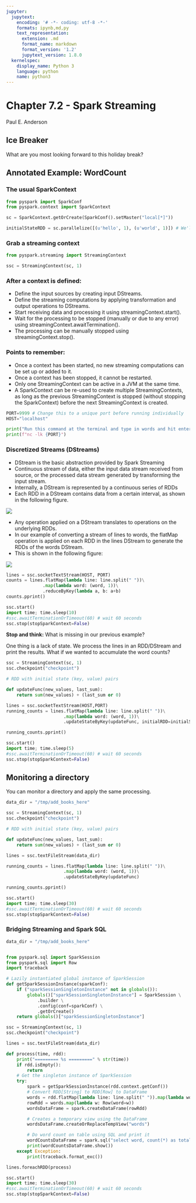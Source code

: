 ```yaml
---
jupyter:
  jupytext:
    encoding: '# -*- coding: utf-8 -*-'
    formats: ipynb,md,py
    text_representation:
      extension: .md
      format_name: markdown
      format_version: '1.2'
      jupytext_version: 1.8.0
  kernelspec:
    display_name: Python 3
    language: python
    name: python3
---
```


<!-- #region slideshow={"slide_type": "slide"} hideCode=false hidePrompt=false -->
# Chapter 7.2 - Spark Streaming

Paul E. Anderson
<!-- #endregion -->

<!-- #region slideshow={"slide_type": "subslide"} -->
## Ice Breaker

What are you most looking forward to this holiday break?
<!-- #endregion -->

<!-- #region slideshow={"slide_type": "slide"} -->
## Annotated Example: WordCount
<!-- #endregion -->

<!-- #region slideshow={"slide_type": "subslide"} -->
### The usual SparkContext
<!-- #endregion -->

```python slideshow={"slide_type": "fragment"}
from pyspark import SparkConf
from pyspark.context import SparkContext

sc = SparkContext.getOrCreate(SparkConf().setMaster("local[*]"))

initialStateRDD = sc.parallelize([(u'hello', 1), (u'world', 1)]) # We'll use this later
```

<!-- #region slideshow={"slide_type": "subslide"} -->
### Grab a streaming context
<!-- #endregion -->

```python slideshow={"slide_type": "fragment"}
from pyspark.streaming import StreamingContext

ssc = StreamingContext(sc, 1)
```

### After a context is defined:
* Define the input sources by creating input DStreams.
* Define the streaming computations by applying transformation and output operations to DStreams.
* Start receiving data and processing it using streamingContext.start().
* Wait for the processing to be stopped (manually or due to any error) using streamingContext.awaitTermination().
* The processing can be manually stopped using streamingContext.stop().


### Points to remember:
* Once a context has been started, no new streaming computations can be set up or added to it.
* Once a context has been stopped, it cannot be restarted.
* Only one StreamingContext can be active in a JVM at the same time.
* A SparkContext can be re-used to create multiple StreamingContexts, as long as the previous StreamingContext is stopped (without stopping the SparkContext) before the next StreamingContext is created.

```python slideshow={"slide_type": "subslide"}
PORT=9999 # Change this to a unique port before running individually
HOST="localhost"
```

```python slideshow={"slide_type": "subslide"}
print("Run this command at the terminal and type in words and hit enter periodically:")
print(f"nc -lk {PORT}")
```

### Discretized Streams (DStreams)
* DStream is the basic abstraction provided by Spark Streaming
* Continuous stream of data, either the input data stream received from source, or the processed data stream generated by transforming the input stream. 
* Internally, a DStream is represented by a continuous series of RDDs
* Each RDD in a DStream contains data from a certain interval, as shown in the following figure.


<img src="https://spark.apache.org/docs/latest/img/streaming-dstream.png">


* Any operation applied on a DStream translates to operations on the underlying RDDs. 
* In our example of converting a stream of lines to words, the flatMap operation is applied on each RDD in the lines DStream to generate the RDDs of the words DStream. 
* This is shown in the following figure:
<img src="https://spark.apache.org/docs/latest/img/streaming-dstream-ops.png">

```python slideshow={"slide_type": "subslide"}
lines = ssc.socketTextStream(HOST, PORT)
counts = lines.flatMap(lambda line: line.split(" "))\
              .map(lambda word: (word, 1))\
              .reduceByKey(lambda a, b: a+b)
counts.pprint()

ssc.start()
import time; time.sleep(10)
#ssc.awaitTerminationOrTimeout(60) # wait 60 seconds
ssc.stop(stopSparkContext=False)
```

**Stop and think:** What is missing in our previous example? 


One thing is a lack of state. We process the lines in an RDD/DStream and print the results. What if we wanted to accumulate the word counts?

```python
ssc = StreamingContext(sc, 1)
ssc.checkpoint("checkpoint")

# RDD with initial state (key, value) pairs

def updateFunc(new_values, last_sum):
    return sum(new_values) + (last_sum or 0)

lines = ssc.socketTextStream(HOST,PORT)
running_counts = lines.flatMap(lambda line: line.split(" "))\
                      .map(lambda word: (word, 1))\
                      .updateStateByKey(updateFunc, initialRDD=initialStateRDD)

running_counts.pprint()

ssc.start()
import time; time.sleep(5)
#ssc.awaitTerminationOrTimeout(60) # wait 60 seconds
ssc.stop(stopSparkContext=False)
```

## Monitoring a directory

You can monitor a directory and apply the same processing.

```python
data_dir = "/tmp/add_books_here"

ssc = StreamingContext(sc, 1)
ssc.checkpoint("checkpoint")

# RDD with initial state (key, value) pairs

def updateFunc(new_values, last_sum):
    return sum(new_values) + (last_sum or 0)

lines = ssc.textFileStream(data_dir)

running_counts = lines.flatMap(lambda line: line.split(" "))\
                      .map(lambda word: (word, 1))\
                      .updateStateByKey(updateFunc)

running_counts.pprint()

ssc.start()
import time; time.sleep(30)
#ssc.awaitTerminationOrTimeout(60) # wait 60 seconds
ssc.stop(stopSparkContext=False)


```

### Bridging Streaming and Spark SQL

```python
data_dir = "/tmp/add_books_here"


from pyspark.sql import SparkSession
from pyspark.sql import Row
import traceback

# Lazily instantiated global instance of SparkSession
def getSparkSessionInstance(sparkConf):
    if ("sparkSessionSingletonInstance" not in globals()):
        globals()["sparkSessionSingletonInstance"] = SparkSession \
            .builder \
            .config(conf=sparkConf) \
            .getOrCreate()
    return globals()["sparkSessionSingletonInstance"]

ssc = StreamingContext(sc, 1)
ssc.checkpoint("checkpoint")

lines = ssc.textFileStream(data_dir)

def process(time, rdd):
    print("========= %s =========" % str(time))
    if rdd.isEmpty():
        return
    # Get the singleton instance of SparkSession
    try:
        spark = getSparkSessionInstance(rdd.context.getConf())
        # Convert RDD[String] to RDD[Row] to DataFrame
        words = rdd.flatMap(lambda line: line.split(" ")).map(lambda word: word)
        rowRdd = words.map(lambda w: Row(word=w))
        wordsDataFrame = spark.createDataFrame(rowRdd)

        # Creates a temporary view using the DataFrame
        wordsDataFrame.createOrReplaceTempView("words")

        # Do word count on table using SQL and print it
        wordCountsDataFrame = spark.sql("select word, count(*) as total from words group by word")
        print(wordCountsDataFrame.show())
    except Exception:
        print(traceback.format_exc())

lines.foreachRDD(process)

ssc.start()
import time; time.sleep(30)
#ssc.awaitTerminationOrTimeout(60) # wait 60 seconds
ssc.stop(stopSparkContext=False)
```

```python

```
